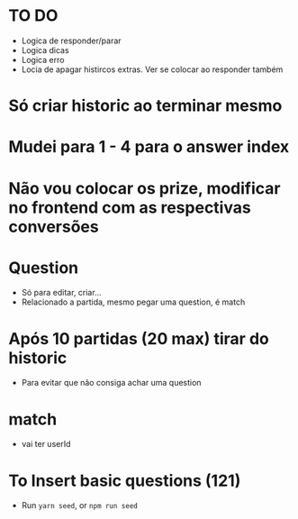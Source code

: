 # TO DO
- Logica de responder/parar
- Logica dicas
- Logica erro
- Locia de apagar histircos extras. Ver se colocar ao responder também

# Só criar historic ao terminar mesmo

# Mudei para 1 - 4 para o answer index

# Não vou colocar os prize, modificar no frontend com as respectivas conversões

# Question
- Só para editar, criar...
- Relacionado a partida, mesmo pegar uma question, é match

# Após 10 partidas (20 max) tirar do historic
- Para evitar que não consiga achar uma question

# match
- vai ter userId


# To Insert basic questions (121)
- Run ````yarn seed````, or ````npm run seed````